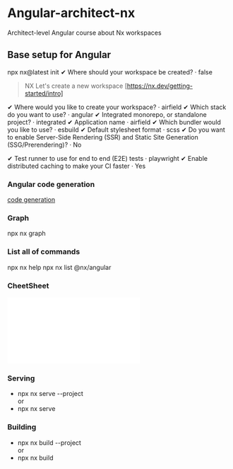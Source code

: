 # Angular-architect-nx
Architect-level Angular course about Nx workspaces

## Base setup for Angular
npx nx@latest init
✔ Where should your workspace be created? · false

 >  NX   Let's create a new workspace [https://nx.dev/getting-started/intro]

✔ Where would you like to create your workspace? · airfield
✔ Which stack do you want to use? · angular
✔ Integrated monorepo, or standalone project? · integrated
✔ Application name · airfield
✔ Which bundler would you like to use? · esbuild
✔ Default stylesheet format · scss
✔ Do you want to enable Server-Side Rendering (SSR) and Static Site Generation (SSG/Prerendering)? · No

✔ Test runner to use for end to end (E2E) tests · playwright
✔ Enable distributed caching to make your CI faster · Yes

### Angular code generation
[code generation](https://nx.dev/angular-tutorial/1-code-generation)

### Graph
npx nx graph

### List all of commands
npx nx help
npx nx list @nx/angular

### CheetSheet
![CheetSheet](./CHEATSHEET.md)

### Serving
- npx nx serve --project <projectname>  
or
- npx nx serve <projectname>

### Building
- npx nx build --project <projectname>  
or
- npx nx build <projectname>






